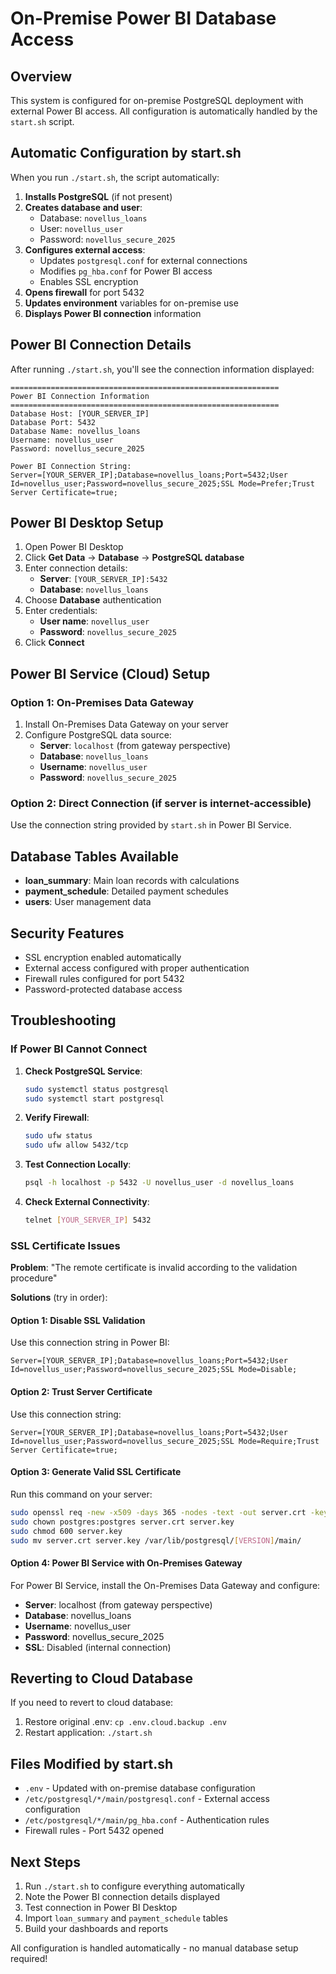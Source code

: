 # On-Premise Power BI Database Access

## Overview
This system is configured for on-premise PostgreSQL deployment with external Power BI access. All configuration is automatically handled by the `start.sh` script.

## Automatic Configuration by start.sh

When you run `./start.sh`, the script automatically:

1. **Installs PostgreSQL** (if not present)
2. **Creates database and user**:
   - Database: `novellus_loans`
   - User: `novellus_user`
   - Password: `novellus_secure_2025`
3. **Configures external access**:
   - Updates `postgresql.conf` for external connections
   - Modifies `pg_hba.conf` for Power BI access
   - Enables SSL encryption
4. **Opens firewall** for port 5432
5. **Updates environment** variables for on-premise use
6. **Displays Power BI connection** information

## Power BI Connection Details

After running `./start.sh`, you'll see the connection information displayed:

```
============================================================
Power BI Connection Information
============================================================
Database Host: [YOUR_SERVER_IP]
Database Port: 5432
Database Name: novellus_loans
Username: novellus_user
Password: novellus_secure_2025

Power BI Connection String:
Server=[YOUR_SERVER_IP];Database=novellus_loans;Port=5432;User Id=novellus_user;Password=novellus_secure_2025;SSL Mode=Prefer;Trust Server Certificate=true;
```

## Power BI Desktop Setup

1. Open Power BI Desktop
2. Click **Get Data** → **Database** → **PostgreSQL database**
3. Enter connection details:
   - **Server**: `[YOUR_SERVER_IP]:5432`
   - **Database**: `novellus_loans`
4. Choose **Database** authentication
5. Enter credentials:
   - **User name**: `novellus_user`
   - **Password**: `novellus_secure_2025`
6. Click **Connect**

## Power BI Service (Cloud) Setup

### Option 1: On-Premises Data Gateway
1. Install On-Premises Data Gateway on your server
2. Configure PostgreSQL data source:
   - **Server**: `localhost` (from gateway perspective)
   - **Database**: `novellus_loans`
   - **Username**: `novellus_user`
   - **Password**: `novellus_secure_2025`

### Option 2: Direct Connection (if server is internet-accessible)
Use the connection string provided by `start.sh` in Power BI Service.

## Database Tables Available

- **loan_summary**: Main loan records with calculations
- **payment_schedule**: Detailed payment schedules
- **users**: User management data

## Security Features

- SSL encryption enabled automatically
- External access configured with proper authentication
- Firewall rules configured for port 5432
- Password-protected database access

## Troubleshooting

### If Power BI Cannot Connect

1. **Check PostgreSQL Service**:
   ```bash
   sudo systemctl status postgresql
   sudo systemctl start postgresql
   ```

2. **Verify Firewall**:
   ```bash
   sudo ufw status
   sudo ufw allow 5432/tcp
   ```

3. **Test Connection Locally**:
   ```bash
   psql -h localhost -p 5432 -U novellus_user -d novellus_loans
   ```

4. **Check External Connectivity**:
   ```bash
   telnet [YOUR_SERVER_IP] 5432
   ```

### SSL Certificate Issues

**Problem**: "The remote certificate is invalid according to the validation procedure"

**Solutions** (try in order):

#### Option 1: Disable SSL Validation
Use this connection string in Power BI:
```
Server=[YOUR_SERVER_IP];Database=novellus_loans;Port=5432;User Id=novellus_user;Password=novellus_secure_2025;SSL Mode=Disable;
```

#### Option 2: Trust Server Certificate
Use this connection string:
```
Server=[YOUR_SERVER_IP];Database=novellus_loans;Port=5432;User Id=novellus_user;Password=novellus_secure_2025;SSL Mode=Require;Trust Server Certificate=true;
```

#### Option 3: Generate Valid SSL Certificate
Run this command on your server:
```bash
sudo openssl req -new -x509 -days 365 -nodes -text -out server.crt -keyout server.key -subj "/CN=[YOUR_SERVER_IP]"
sudo chown postgres:postgres server.crt server.key
sudo chmod 600 server.key
sudo mv server.crt server.key /var/lib/postgresql/[VERSION]/main/
```

#### Option 4: Power BI Service with On-Premises Gateway
For Power BI Service, install the On-Premises Data Gateway and configure:
- **Server**: localhost (from gateway perspective)
- **Database**: novellus_loans  
- **Username**: novellus_user
- **Password**: novellus_secure_2025
- **SSL**: Disabled (internal connection)

## Reverting to Cloud Database

If you need to revert to cloud database:
1. Restore original .env: `cp .env.cloud.backup .env`
2. Restart application: `./start.sh`

## Files Modified by start.sh

- `.env` - Updated with on-premise database configuration
- `/etc/postgresql/*/main/postgresql.conf` - External access configuration
- `/etc/postgresql/*/main/pg_hba.conf` - Authentication rules
- Firewall rules - Port 5432 opened

## Next Steps

1. Run `./start.sh` to configure everything automatically
2. Note the Power BI connection details displayed
3. Test connection in Power BI Desktop
4. Import `loan_summary` and `payment_schedule` tables
5. Build your dashboards and reports

All configuration is handled automatically - no manual database setup required!